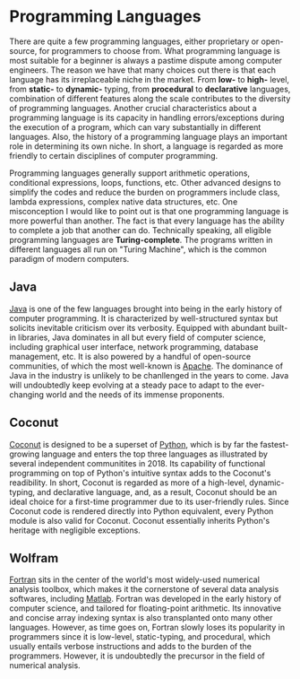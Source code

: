 # Programming Languages

There are quite a few programming languages, either proprietary or open-source, for programmers to choose from. What programming language is most suitable for a beginner is always a pastime dispute among computer engineers. The reason we have that many choices out there is that each language has its irreplaceable niche in the market. From **low-** to **high-** level, from **static-** to **dynamic-** typing, from **procedural** to **declarative** languages, combination of different features along the scale contributes to the diversity of programming languages. Another crucial characteristics about a programming language is its capacity in handling errors/exceptions during the execution of a program, which can vary substantially in different languages. Also, the history of a programming language plays an important role in determining its own niche. In short, a language is regarded as more friendly to certain disciplines of computer programming.

Programming languages generally support arithmetic operations, conditional expressions, loops, functions, etc. Other advanced designs to simplify the codes and reduce the burden on programmers include class, lambda expressions, complex native data structures, etc. One misconception I would like to point out is that one programming language is more powerful than another. The fact is that every language has the ability to complete a job that another can do. Technically speaking, all eligible programming languages are **Turing-complete**. The programs written in different languages all run on "Turing Machine", which is the common paradigm of modern computers.

## Java

[Java](https://www.java.com) is one of the few languages brought into being in the early history of computer programming. It is characterized by well-structured syntax but solicits inevitable criticism over its verbosity. Equipped with abundant built-in libraries, Java dominates in all but every field of computer science, including graphical user interface, network programming, database management, etc. It is also powered by a handful of open-source communities, of which the most well-known is [Apache](https://www.apache.org). The dominance of Java in the industry is unlikely to be chanllenged in the years to come. Java will undoubtedly keep evolving at a steady pace to adapt to the ever-changing world and the needs of its immense proponents.

## Coconut

[Coconut](http://coconut-lang.org) is designed to be a superset of [Python](https://www.python.org), which is by far the fastest-growing language and enters the top three languages as illustrated by several independent communitites in 2018. Its capability of functional programming on top of Python's intuitive syntax adds to the Coconut's readibility. In short, Coconut is regarded as more of a high-level, dynamic-typing, and declarative language, and, as a result, Coconut should be an ideal choice for a first-time programmer due to its user-friendly rules. Since Coconut code is rendered directly into Python equivalent, every Python module is also valid for Coconut. Coconut essentially inherits Python's heritage with negligible exceptions. 

## Wolfram

[Fortran](http://www.fortran.com) sits in the center of the world's most widely-used numerical analysis toolbox, which makes it the cornerstone of several data analysis softwares, including [Matlab](https://www.mathworks.com). Fortran was developed in the early history of computer science, and tailored for floating-point arithmetic. Its innovative and concise array indexing syntax is also transplanted onto many other languages. However, as time goes on, Fortran slowly loses its popularity in programmers since it is low-level, static-typing, and procedural, which usually entails verbose instructions and adds to the burden of the programmers. However, it is undoubtedly the precursor in the field of numerical analysis.
